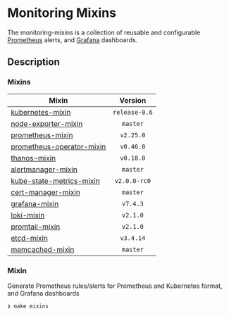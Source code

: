 # Monitoring Mixins

The monitoring-mixins is a collection of reusable and configurable
[Prometheus](https://prometheus.io/) alerts, and [Grafana](https://grafana.com)
dashboards.

## Description

### Mixins

| Mixin | Version |
|-------|:-------:|
| [kubernetes-mixin](https://monitoring.mixins.dev/kubernetes) | `release-0.6` |
| [node-exporter-mixin](https://monitoring.mixins.dev/node-exporter) | `master` | 
| [prometheus-mixin](https://monitoring.mixins.dev/prometheus) | `v2.25.0` |
| [prometheus-operator-mixin](https://monitoring.mixins.dev/prometheus-operator) | `v0.46.0` |
| [thanos-mixin](https://monitoring.mixins.dev/thanos) | `v0.18.0` |
| [alertmanager-mixin](https://monitoring.mixins.dev/alertmanager) | `master` | 
| [kube-state-metrics-mixin](https://monitoring.mixins.dev/kube-state-metrics) | `v2.0.0-rc0` |
| [cert-manager-mixin](https://monitoring.mixins.dev/cert-manager) | `master` |
| [grafana-mixin](https://github.com/grafana/grafana/tree/master/grafana-mixin) | `v7.4.3` |
| [loki-mixin](https://github.com/grafana/loki/tree/master/production/loki-mixin) | `v2.1.0`  |
| [promtail-mixin](https://monitoring.mixins.dev/promtail) | `v2.1.0` |
| [etcd-mixin](https://github.com/etcd-io/etcd/tree/master/Documentation/etcd-mixin) | `v3.4.14` |
| [memcached-mixin](https://monitoring.mixins.dev/memcached) | `master` |

### Mixin

Generate Prometheus rules/alerts for Prometheus and Kubernetes format, and Grafana dashboards

```shell
❯ make mixins
```
